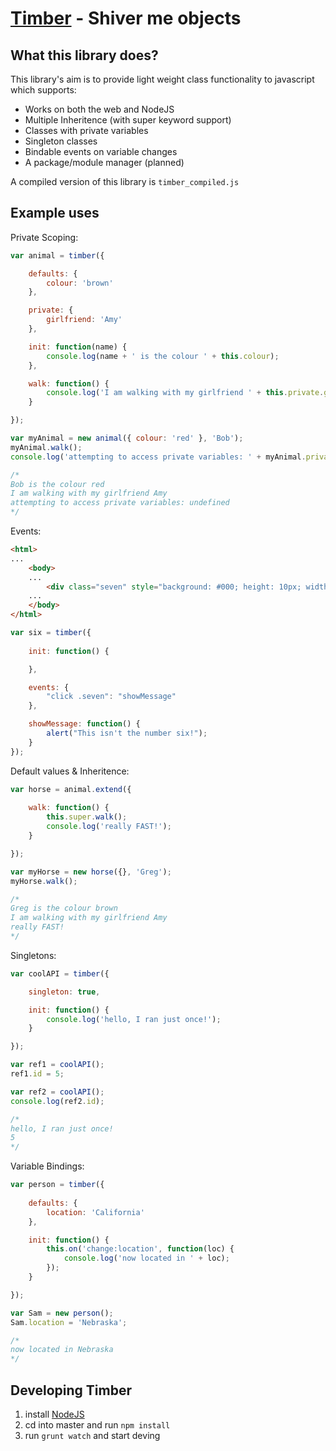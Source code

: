 [Timber](http://timber.io/) - Shiver me objects
==================================================

What this library does?
--------------------------------------

This library's aim is to provide light weight class functionality to javascript which supports:

* Works on both the web and NodeJS
* Multiple Inheritence (with super keyword support)
* Classes with private variables
* Singleton classes
* Bindable events on variable changes
* A package/module manager (planned)

A compiled version of this library is `timber_compiled.js`

Example uses
--------------------------------------

Private Scoping:

```javascript
var animal = timber({ 

	defaults: {
		colour: 'brown'
	},

	private: {
		girlfriend: 'Amy'
	},

	init: function(name) {
		console.log(name + ' is the colour ' + this.colour);
	},

	walk: function() {
		console.log('I am walking with my girlfriend ' + this.private.girlfriend);
	}

});

var myAnimal = new animal({ colour: 'red' }, 'Bob');
myAnimal.walk();
console.log('attempting to access private variables: ' + myAnimal.private);

/*
Bob is the colour red
I am walking with my girlfriend Amy
attempting to access private variables: undefined 
*/
```

Events:

```html
<html>
...
	<body>
	...
		<div class="seven" style="background: #000; height: 10px; width: 10px;">7</div>
	...
	</body>
</html>
```

```javascript
var six = timber({
	
	init: function() {

	},

	events: {
		"click .seven": "showMessage"
	},

	showMessage: function() {
		alert("This isn't the number six!");
	}
});
```

Default values & Inheritence:

```javascript
var horse = animal.extend({
	
	walk: function() {
		this.super.walk();
		console.log('really FAST!');
	}

});

var myHorse = new horse({}, 'Greg');
myHorse.walk();

/*
Greg is the colour brown
I am walking with my girlfriend Amy
really FAST! 
*/
```

Singletons:

```javascript
var coolAPI = timber({

	singleton: true,

	init: function() {
		console.log('hello, I ran just once!');
	}

});

var ref1 = coolAPI();
ref1.id = 5;

var ref2 = coolAPI();
console.log(ref2.id);

/*
hello, I ran just once!
5 
*/
```

Variable Bindings:

```javascript
var person = timber({
	
	defaults: {
		location: 'California'
	},

	init: function() {
		this.on('change:location', function(loc) {
			console.log('now located in ' + loc);
		});
	}

});

var Sam = new person();
Sam.location = 'Nebraska';

/*
now located in Nebraska
*/
```


Developing Timber
--------------------------------------

1. install [NodeJS](http://nodejs.org/)
2. cd into master and run `npm install`
3. run `grunt watch` and start deving
